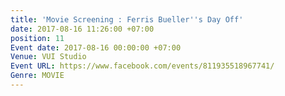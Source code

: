 ```yaml
---
title: 'Movie Screening : Ferris Bueller''s Day Off'
date: 2017-08-16 11:26:00 +07:00
position: 11
Event date: 2017-08-16 00:00:00 +07:00
Venue: VUI Studio
Event URL: https://www.facebook.com/events/811935518967741/
Genre: MOVIE
---
```


